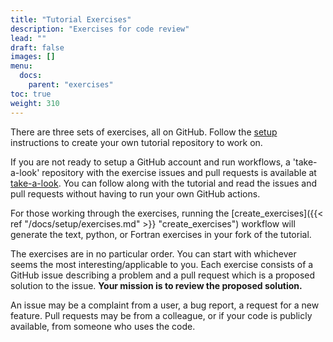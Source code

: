 ```yaml
---
title: "Tutorial Exercises"
description: "Exercises for code review"
lead: ""
draft: false
images: []
menu:
  docs:
    parent: "exercises"
toc: true
weight: 310
---
```


There are three sets of exercises, all on GitHub. Follow the [setup](/docs/setup/setup) instructions 
to create your own tutorial repository to work on.

If you are not ready to setup a GitHub account and run workflows, a 'take-a-look' repository with the 
exercise issues and pull requests is available at [take-a-look](https://github.com/scientific-software-reviewers/tutorial-take-a-look).
You can follow along with the tutorial and read the issues and pull requests without having to run your own GitHub actions. 

For those working through the exercises, running the [create_exercises]({{< ref "/docs/setup/exercises.md" >}} "create_exercises") 
workflow will generate the text, python, or Fortran exercises in your fork of the tutorial.

The exercises are in no particular order. You can start with whichever seems the most 
interesting/applicable to you. Each exercise consists of a GitHub issue describing a problem
and a pull request which is a proposed solution to the issue. **Your mission is to review the proposed
solution.**

An issue may be a complaint from a user, a bug report, a request for a new feature. 
Pull requests may be from a colleague, or if your code is publicly available, from someone who
uses the code. 
